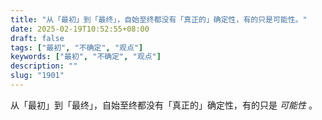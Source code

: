 ```yaml
---
title: "从「最初」到「最终」，自始至终都没有「真正的」确定性，有的只是可能性。"
date: 2025-02-19T10:52:55+08:00
draft: false
tags: ["最初", "不确定", "观点"]
keywords: ["最初", "不确定", "观点"]
description: ""
slug: "1901"
---
```


从「最初」到「最终」，自始至终都没有「真正的」确定性，有的只是 *可能性* 。
